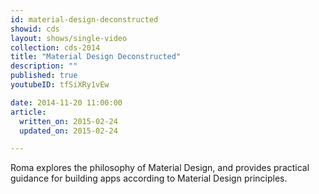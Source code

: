 ```yaml
---
id: material-design-deconstructed
showid: cds
layout: shows/single-video
collection: cds-2014
title: "Material Design Deconstructed"
description: ""
published: true
youtubeID: tfSiXRy1vEw

date: 2014-11-20 11:00:00
article:
  written_on: 2015-02-24
  updated_on: 2015-02-24

---
```


Roma explores the philosophy of Material Design, and provides practical guidance for building apps according to Material Design principles.
